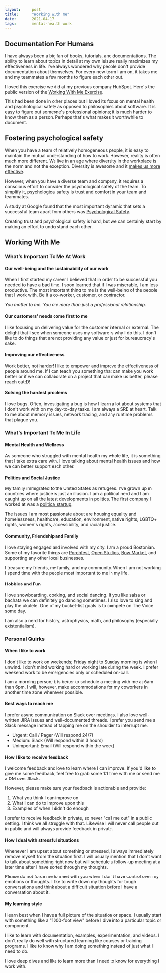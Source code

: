 ```yaml
---
layout:     post
title:      "Working with me"
date:       2021-04-17
tags:       mental-health work
---
```


## Documentation For Humans

I have always been a big fan of books, tutorials, and documentations. The ability to learn about topics in detail at my own leisure really maximizes my effectiveness in life. I've always wondered why people don't provide documentation about themselves. For every new team I am on, it takes me and my teammates a few months to figure each other out.

I loved this exercise we did at my previous company HubSpot. Here's the public version of the [Working With Me Exercise](https://bit.ly/2Q7OyGz).

This had been done in other places but I loved its focus on mental health and psychological safety as opposed to philosophies about software. It is easy to figure out someone's professional opinions; it is much harder to know them as a person. Perhaps that's what makes it worthwhile to document.

## Fostering psychological safety

When you have a team of relatively homogeneous people, it is easy to maintain the mutual understanding of how to work. However, reality is often much more different. We live in an age where diversity in the workplace is the norm and not the exception. Diversity is awesome and it [makes us more effective](https://bit.ly/3sotoRy).

However, when you have a diverse team and company, it requires a conscious effort to consider the psychological safety of the team. To simplify it, psychological safety is trust and comfort in your team and teammates.

A study at Google found that the most important dynamic that sets a successful team apart from others was [Psychological Safety](https://bit.ly/32lJBwl).

Creating trust and psychological safety is hard, but we can certainly start by making an effort to understand each other.

## Working With Me

### What’s Important To Me At Work

#### Our well-being and the sustainability of our work

When I first started my career I believed that in order to be successful you needed to have a bad time. I soon learned that if I was miserable, I am less productive. The most important thing to me is the well-being of the people that I work with. Be it a co-worker, customer, or contractor.

*You matter to me. You are more than just a professional relationship.*

#### Our customers' needs come first to me

I like focusing on delivering value for the customer internal or external. The delight that I see when someone uses my software is why I do this. I don't like to do things that are not providing any value or just for bureaucracy's sake.

#### Improving our effectiveness

Work better, not harder! I like to empower and improve the effectiveness of people around me. If I can teach you something that can make you work better or if we can collaborate on a project that can make us better, please reach out:D!

#### Solving the hardest problems

I love bugs. Often, investigating a bug is how I learn a lot about systems that I don't work with on my day-to-day tasks. I am always a SRE at heart. Talk to me about memory issues, network tracing, and any runtime problems that plague you.

### What’s Important To Me In Life

#### Mental Health and Wellness

As someone who struggled with mental health my whole life, it is something that I take extra care with. I love talking about mental health issues and how we can better support each other.

#### Politics and Social Justice

My family immigrated to the United States as refugees. I've grown up in countries where justice is just an illusion. I am a political nerd and I am caught up on all the latest developments in politics. The first company I worked at was a [political startup](https://bit.ly/2Q8l2Av).

The issues I am most passionate about are housing equality and homelessness, healthcare, education, environment, native rights, LGBTQ+ rights, women's rights, accessibility, and racial justice.

#### Community, Friendship and Family

I love staying engaged and involved with my city. I am a proud Bostonian. Some of my favorite things are [Porchfest](https://bit.ly/32k9zR2), [Open Studios](https://bit.ly/3geg6oD), [Bow Market](https://bit.ly/3uRDGLS), and supporting any other local businesses.

I treasure my friends, my family, and my community. When I am not working I spend time with the people most important to me in my life.

#### Hobbies and Fun

I love snowboarding, cooking, and social dancing. If you like salsa or bachata we can definitely go dancing sometimes. I also love to sing and play the ukulele. One of my bucket-list goals is to compete on The Voice some day.

I am also a nerd for history, astrophysics, math, and philosophy (especially existentialism).

### Personal Quirks

#### When I like to work

I don't like to work on weekends; Friday night to Sunday morning is when I unwind. I don't mind working hard or working late during the week. I prefer weekend work to be emergencies only or scheduled on-call.

I am a morning person; it is better to schedule a meeting with me at 6am than 6pm. I will, however, make accommodations for my coworkers in another time zone whenever possible.

#### Best ways to reach me

I prefer async communication on Slack over meetings. I also love well-written JIRA issues and well-documented threads. I prefer you send me a Slack message instead of tapping me on the shoulder to interrupt me.

- Urgent: Call / Pager (Will respond 24/7)
- Medium: Slack (Will respond within 3 hours)
- Unimportant: Email (Will respond within the week)

#### How I like to receive feedback

I welcome feedback and love to learn where I can improve. If you'd like to give me some feedback, feel free to grab some 1:1 time with me or send me a DM over Slack.

However, please make sure your feedback is actionable and provide:

1. What you think I can improve on
2. What I can do to improve upon this
3. Examples of when I didn't do enough

I prefer to receive feedback in private, so never "call me out" in a public setting. I think we all struggle with that. Likewise I will never call people out in public and will always provide feedback in private.

#### How I deal with stressful situations

Whenever I am upset about something or stressed, I always immediately remove myself from the situation first. I will usually mention that I don't want to talk about something right now but will schedule a follow-up meeting at a later time after I have sorted through my thoughts.

Please do not force me to meet with you when I don't have control over my emotions or thoughts. I like to write down my thoughts for tough conversations and think about a difficult situation before I have a conversation about it.

#### My learning style

I learn best when I have a full picture of the situation or space. I usually start with something like a "1000-foot view" before I dive into a particular topic or component.

I like to learn with documentation, examples, experimentation, and videos. I don't really do well with structured learning like courses or training programs. I like to know why I am doing something instead of just what I need to do.

I love deep dives and like to learn more than I need to know for everything I work with.
